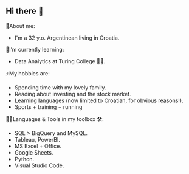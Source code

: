 ## Hi there 👋

💬About me:
-  I'm a 32 y.o. Argentinean living in Croatia.

🌱I’m currently learning:
-  Data Analytics at Turing College 👨‍💻.

⚡My hobbies are:
-  Spending time with my lovely family.
-  Reading about investing and the stock market.
-  Learning languages (now limited to Croatian, for obvious reasons!).
-  Sports + training + running

👨‍💻Languages & Tools in my toolbox 🛠:
-  SQL > BigQuery and MySQL.
-  Tableau, PowerBI.
-  MS Excel + Office.
-  Google Sheets.
-  Python.
-  Visual Studio Code.


<!--
**Plasma1992/Plasma1992** is a ✨ _special_ ✨ repository because its `README.md` (this file) appears on your GitHub profile.

Here are some ideas to get you started:

- 🔭 I’m currently working on ...
- 🌱 I’m currently learning ...
- 👯 I’m looking to collaborate on ...
- 🤔 I’m looking for help with ...
- 💬 Ask me about ...
- 📫 How to reach me: ...
- 😄 Pronouns: ...
- ⚡ Fun fact: ...
-->
